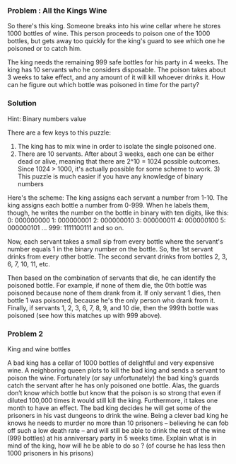 ### Problem : All the Kings Wine

So there's this king. Someone breaks into his wine cellar where he stores 1000 bottles of wine. This person proceeds to poison one of the 1000 bottles, but gets away too quickly for the king's guard to see which one he poisoned or to catch him.

The king needs the remaining 999 safe bottles for his party in 4 weeks. The king has 10 servants who he considers disposable. The poison takes about 3 weeks to take effect, and any amount of it will kill whoever drinks it. How can he figure out which bottle was poisoned in time for the party?

### Solution 

Hint: Binary numbers value 

There are a few keys to this puzzle: 
1) The king has to mix wine in order to isolate the single poisoned one. 
2) There are 10 servants. 
After about 3 weeks, each one can be either dead or alive, meaning that there are 2^10 = 1024 possible outcomes. Since 1024 > 1000, it's actually possible for some scheme to work. 3) This puzzle is much easier if you have any knowledge of binary numbers

Here's the scheme: 
The king assigns each servant a number from 1-10. The king assigns each bottle a number from 0-999. When he labels them, though, he writes the number on the bottle in binary with ten digits, like this: 0: 000000000 1: 000000001 2: 000000010 3: 000000011 4: 000000100 5: 000000101 ... 999: 1111100111 and so on. 

Now, each servant takes a small sip from every bottle where the servant's number equals 1 in the binary number on the bottle. So, the 1st servant drinks from every other bottle. The second servant drinks from bottles 2, 3, 6, 7, 10, 11, etc.

Then based on the combination of servants that die, he can identify the poisoned bottle. For example, if none of them die, the 0th bottle was poisoned because none of them drank from it. If only servant 1 dies, then bottle 1 was poisoned, because he's the only person who drank from it. Finally, if servants 1, 2, 3, 6, 7, 8, 9, and 10 die, then the 999th bottle was poisoned (see how this matches up with 999 above).



### Problem 2

King and wine bottles

A bad king has a cellar of 1000 bottles of delightful and very expensive wine. 
A neighboring queen plots to kill the bad king and sends a servant to poison the wine. Fortunately (or say unfortunately) the bad king’s guards catch the servant after he has only poisoned one bottle. 
Alas, the guards don’t know which bottle but know that the poison is so strong that even if diluted 100,000 times it would still kill the king. 
Furthermore, it takes one month to have an effect. The bad king decides he will get some of the prisoners in his vast dungeons to drink the wine. 
Being a clever bad king he knows he needs to murder no more than 10 prisoners – believing he can fob off such a low death rate – and will still be able to drink the rest of the wine (999 bottles) at his anniversary party in 5 weeks time. 
Explain what is in mind of the king, how will he be able to do so ? (of course he has less then 1000 prisoners in his prisons)



